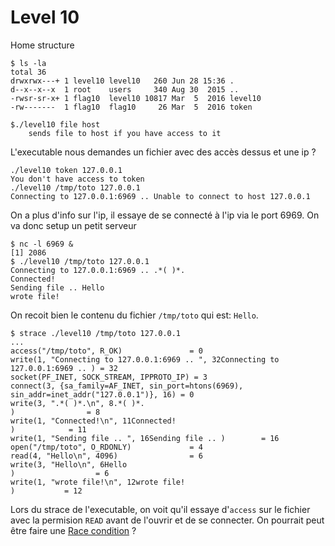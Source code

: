 # Level 10

Home structure
```
$ ls -la
total 36
drwxrwx---+ 1 level10 level10   260 Jun 28 15:36 .
d--x--x--x  1 root    users     340 Aug 30  2015 ..
-rwsr-sr-x+ 1 flag10  level10 10817 Mar  5  2016 level10
-rw-------  1 flag10  flag10     26 Mar  5  2016 token
```
```
$./level10 file host
	sends file to host if you have access to it
```
L'executable nous demandes un fichier avec des accès dessus et une ip ?
```
./level10 token 127.0.0.1
You don't have access to token
./level10 /tmp/toto 127.0.0.1
Connecting to 127.0.0.1:6969 .. Unable to connect to host 127.0.0.1
```
On a plus d'info sur l'ip, il essaye de se connecté à l'ip via le port 6969. On va donc setup un petit serveur
```
$ nc -l 6969 &
[1] 2086
$ ./level10 /tmp/toto 127.0.0.1
Connecting to 127.0.0.1:6969 .. .*( )*.
Connected!
Sending file .. Hello
wrote file!
```
On recoit bien le contenu du fichier `/tmp/toto` qui est: `Hello`.

```
$ strace ./level10 /tmp/toto 127.0.0.1
...
access("/tmp/toto", R_OK)               = 0
write(1, "Connecting to 127.0.0.1:6969 .. ", 32Connecting to 127.0.0.1:6969 .. ) = 32
socket(PF_INET, SOCK_STREAM, IPPROTO_IP) = 3
connect(3, {sa_family=AF_INET, sin_port=htons(6969), sin_addr=inet_addr("127.0.0.1")}, 16) = 0
write(3, ".*( )*.\n", 8.*( )*.
)                = 8
write(1, "Connected!\n", 11Connected!
)            = 11
write(1, "Sending file .. ", 16Sending file .. )        = 16
open("/tmp/toto", O_RDONLY)             = 4
read(4, "Hello\n", 4096)                = 6
write(3, "Hello\n", 6Hello
)                  = 6
write(1, "wrote file!\n", 12wrote file!
)           = 12
```
Lors du strace de l'executable, on voit qu'il essaye d'`access` sur le fichier avec la permision `READ` avant de l'ouvrir et de se connecter. On pourrait peut être faire une [Race condition](https://en.wikipedia.org/wiki/Race_condition) ?